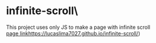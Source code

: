 # infinite-scroll\
This project uses only JS to make a page with infinite scroll\
[page link](https://lucaslima7027.github.io/infinite-scroll/)https://lucaslima7027.github.io/infinite-scroll/)

